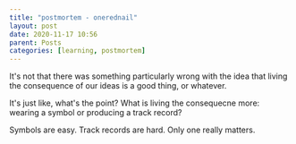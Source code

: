 ```yaml
---
title: "postmortem - onerednail"
layout: post
date: 2020-11-17 10:56
parent: Posts
categories: [learning, postmortem]
---
```


It's not that there was something particularly wrong with the idea that living the consequence of our ideas is a good thing, or whatever.

It's just like, what's the point? What is living the consequecne more: wearing a symbol or producing a track record?

Symbols are easy. Track records are hard. Only one really matters.